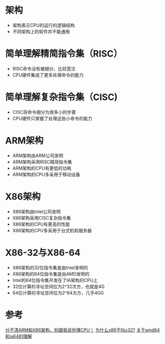 # 架构

* 架构表示CPU的运行的逻辑结构
* 不同架构上的软件并不能通用

# 简单理解精简指令集（RISC）

* RISC命令没有被细分，比较宽泛
* CPU硬件集成了更多处理命令的能力

# 简单理解复杂指令集（CISC)

* CISC将命令细分为很多小的步骤
* CPU硬件只掌握了处理这些小命令的能力

# ARM架构

* ARM架构由ARM公司发明
* ARM架构采用RISC精简指令集
* ARM架构的CPU有更低的功耗
* ARM架构的CPU多采用于移动设备

# X86架构

* X86架构由Intel公司发明
* X86架构采用CISC复杂指令集
* X86架构的CPU有更高的性能
* X86架构的CPU多采用于台式机和服务器

# X86-32与X86-64

* X86架构的32位指令集是由Intel发明的
* X86架构的64位指令集是由AMD发明的
* Intel的64位指令集开发在了IA架构的CPU上
* 32位计算的寻址空间位为2^32次方，也就是4G
* 64位计算的寻址空间位为2^64次方，几乎4GG

# 参考

[分不清ARM和X86架构，别跟我说你懂CPU！](https://blog.csdn.net/zygblock/article/details/60867744)
[为什么x86不叫x32?](https://blog.csdn.net/orange_monkey/article/details/113934703)
[关于amd64和ia64的理解](https://blog.csdn.net/zubin006/article/details/5060383)